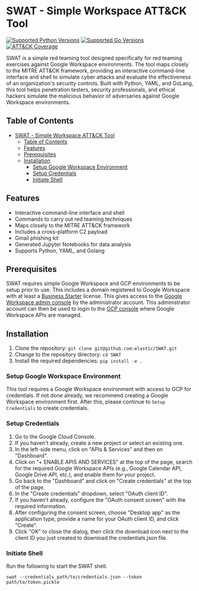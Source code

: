 # SWAT - Simple Workspace ATT&CK Tool
[![Supported Python Versions](https://img.shields.io/badge/python-3.10+-red.svg?style=for-the-badge&logo=python)](https://www.python.org/downloads/)
[![Supported Go Versions](https://img.shields.io/badge/golang-20.03+-red.svg?style=for-the-badge&logo=go)](https://go.dev/dl/)
[![ATT&CK Coverage](https://img.shields.io/badge/ATT&CK-Navigator-red.svg?style=for-the-badge)](https://ela.st/detection-rules-navigator)

SWAT is a simple red teaming tool designed specifically for red teaming exercises against Google Workspace environments. The tool maps closely to the MITRE ATT&CK framework, providing an interactive command-line interface and shell to simulate cyber attacks and evaluate the effectiveness of an organization's security controls. Built with Python, YAML, and GoLang, this tool helps penetration testers, security professionals, and ethical hackers simulate the malicious behavior of adversaries against Google Workspace environments.

## Table of Contents

- [SWAT - Simple Workspace ATT\&CK Tool](#swat---simple-workspace-attck-tool)
  - [Table of Contents](#table-of-contents)
  - [Features](#features)
  - [Prerequisites](#prerequisites)
  - [Installation](#installation)
    - [Setup Google Workspace Environment](#setup-google-workspace-environment)
    - [Setup Credentials](#setup-credentials)
    - [Initiate Shell](#initiate-shell)

## Features

- Interactive command-line interface and shell
- Commands to carry out red teaming techniques
- Maps closely to the MITRE ATT&CK framework
- Includes a cross-platform C2 payload
- Gmail phishing kit
- Generated Jupyter Notebooks for data analysis
- Supports Python, YAML, and Golang

## Prerequisites
SWAT requires simple Google Workspace and GCP environments to be setup prior to use. This includes a domain registered to Google Workspace with at least a [Business Starter](https://workspace.google.com/pricing.html) license. This gives access to the [Google Workspace admin console](https://admin.google.com) by the administrator account. This administrator account can then be used to login to the [GCP console](https://console.cloud.google.com/) where Google Workspace APIs are managed.


## Installation

1. Clone the repository: `git clone git@github.com:elastic/SWAT.git`
2. Change to the repository directory: `cd SWAT`
3. Install the required dependencies: `pip install -e .`

### Setup Google Workspace Environment
This tool requires a Google Workspace environment with access to GCP for credentials. If not done already, we recommend creating a Google Workspace environment first. After this, please continue to `Setup Credentials` to create credentials.

### Setup Credentials
1. Go to the Google Cloud Console.
2. If you haven't already, create a new project or select an existing one.
3. In the left-side menu, click on "APIs & Services" and then on "Dashboard".
4. Click on "+ ENABLE APIS AND SERVICES" at the top of the page, search for the required Google Workspace APIs (e.g., Google Calendar API, Google Drive API, etc.), and enable them for your project.
5. Go back to the "Dashboard" and click on "Create credentials" at the top of the page.
6. In the "Create credentials" dropdown, select "OAuth client ID".
7. If you haven't already, configure the "OAuth consent screen" with the required information.
8. After configuring the consent screen, choose "Desktop app" as the application type, provide a name for your OAuth client ID, and click "Create".
9. Click "OK" to close the dialog, then click the download icon next to the client ID you just created to download the credentials.json file.

### Initiate Shell
Run the following to start the SWAT shell.

```console
swat --credentials path/to/credentials.json --token path/to/token.pickle
```
















